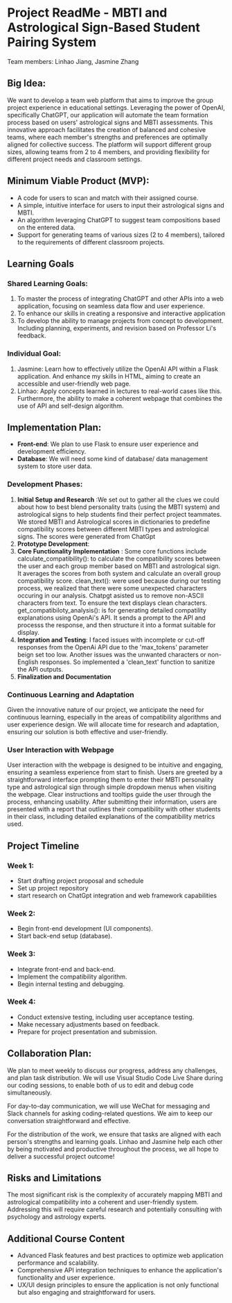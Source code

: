 <!-- # Linhao-Jasmine-Project-OIM3640 -->

# Project ReadMe - MBTI and Astrological Sign-Based Student Pairing System

Team members: Linhao Jiang, Jasmine Zhang

## Big Idea:

We want to develop a team web platform that aims to improve the group project experience in educational settings. Leveraging the power of OpenAI, specifically ChatGPT, our application will automate the team formation process based on users' astrological signs and MBTI assessments. This innovative approach facilitates the creation of balanced and cohesive teams, where each member's strengths and preferences are optimally aligned for collective success. The platform will support different group sizes, allowing teams from 2 to 4 members, and providing flexibility for different project needs and classroom settings.

## Minimum Viable Product (MVP):

- A code for users to scan and match with their assigned course.
- A simple, intuitive interface for users to input their astrological signs and MBTI.
- An algorithm leveraging ChatGPT to suggest team compositions based on the entered data.
- Support for generating teams of various sizes (2 to 4 members), tailored to the requirements of different classroom projects.

## Learning Goals

### Shared Learning Goals:

1. To master the process of integrating ChatGPT and other APIs into a web application, focusing on seamless data flow and user experience.
2. To enhance our skills in creating a responsive and interactive application
3. To develop the ability to manage projects from concept to development. Including planning, experiments, and revision based on Professor Li's feedback.

### Individual Goal:

1. Jasmine: Learn how to effectively utilize the OpenAI API within a Flask application. And enhance my skills in HTML, aiming to create an accessible and user-friendly web page.
2. Linhao: Apply concepts learned in lectures to real-world cases like this. Furthermore, the ability to make a coherent webpage that combines the use of API and self-design algorithm. 

## Implementation Plan:

- **Front-end**: We plan to use Flask to ensure user experience and development efficiency.
- **Database**: We will need some kind of database/ data management system to store user data.

### Development Phases:

1. **Initial Setup and Research** :We set out to gather all the clues we could about how to best blend personality traits (using the MBTI system) and astrological signs to help students find their perfect project teammates. We stored MBTI and Astrological scores in dictionaries to predefine compatibility scores between different MBTI types and astrological signs. The scores were generated from ChatGpt
2. **Prototype Development**: 
3. **Core Functionality Implementation** : Some core functions include calculate_compatibility(): to calculate the compatibility scores between the user and each group member based on MBTI and astrological sign. It averages the scores from both system and calculate an overall group compatibility score.
clean_text(): were used because during our testing process, we realized that there were some unexpected characters occuring in our analysis. Chatpgt asisted us to remove non-ASCII characters from text. To ensure the text displays clean characters. 
get_compatibiloty_analysis(): is for generating detailed compatility explanations using OpenAi's API. It sends a prompt to the API and processs the response, and then structure it into a format suitable for display. 
4. **Integration and Testing**: I faced issues with incomplete or cut-off responses from the OpenAi API due to the 'max_tokens' parameter beign set too low. Another issues was the unwanted characters or non-English responses. So implemented a 'clean_text' function to sanitize the API outputs. 
5. **Finalization and Documentation**

### Continuous Learning and Adaptation

Given the innovative nature of our project, we anticipate the need for continuous learning, especially in the areas of compatibility algorithms and user experience design. We will allocate time for research and adaptation, ensuring our solution is both effective and user-friendly.

### User Interaction with Webpage

User interaction with the webpage is designed to be intuitive and engaging, ensuring a seamless experience from start to finish. Users are greeted by a straightforward interface prompting them to enter their MBTI personality type and astrological sign through simple dropdown menus when visiting the webpage. Clear instructions and tooltips guide the user through the process, enhancing usability. After submitting their information, users are presented with a report that outlines their compatibility with other students in their class, including detailed explanations of the compatibility metrics used.

## Project Timeline

### Week 1:

- Start drafting project proposal and schedule
- Set up project repository
- start research on ChatGpt integration and web framework capabilities

### Week 2:

- Begin front-end development (UI components).
- Start back-end setup (database).

### Week 3:

- Integrate front-end and back-end.
- Implement the compatibility algorithm.
- Begin internal testing and debugging.

### Week 4:

- Conduct extensive testing, including user acceptance testing.
- Make necessary adjustments based on feedback.
- Prepare for project presentation and submission.

## Collaboration Plan:

We plan to meet weekly to discuss our progress, address any challenges, and plan task distribution. We will use Visual Studio Code Live Share during our coding sessions, to enable both of us to edit and debug code simultaneously.

For day-to-day communication, we will use WeChat for messaging and Slack channels for asking coding-related questions. We aim to keep our conversation straightforward and effective.

For the distribution of the work, we ensure that tasks are aligned with each person's strengths and learning goals. Linhao and Jasmine help each other by being motivated and productive throughout the process, we all hope to deliver a successful project outcome!

## Risks and Limitations

The most significant risk is the complexity of accurately mapping MBTI and astrological compatibility into a coherent and user-friendly system. Addressing this will require careful research and potentially consulting with psychology and astrology experts.

## Additional Course Content

- Advanced Flask features and best practices to optimize web application performance and scalability.
- Comprehensive API integration techniques to enhance the application's functionality and user experience.
- UX/UI design principles to ensure the application is not only functional but also engaging and straightforward for users.

